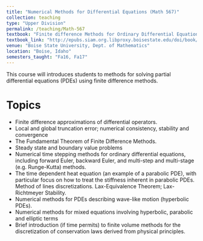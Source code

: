 ```yaml
---
title: "Numerical Methods for Differential Equations (Math 567)"
collection: teaching
type: "Upper Division"
permalink: /teaching/Math-567
textbook: "Finite difference Methods for Ordinary Differential Equations (R. J. LeVeque)"
textbook_link: "http://epubs.siam.org.libproxy.boisestate.edu/doi/book/10.1137/1.9780898717839"
venue: "Boise State University, Dept. of Mathematics"
location: "Boise, Idaho"
semesters_taught: "Fa16, Fa17"
---
```


This course will introduces students to methods for solving partial differential equations (PDEs) using finite difference methods. 

Topics
======

* Finite difference approximations of differential operators.
* Local and global truncation error; numerical consistency, stability and convergence
* The Fundamental Theorem of Finite Difference Methods.
* Steady state and boundary value problems
* Numerical time stepping methods for ordinary differential equations, including forward Euler, backward Euler, and multi-step and multi-stage (e.g. Runge-Kutta) methods.
* The time dependent heat equation (an example of a parabolic PDE), with particular focus on how to treat the stiffness inherent in parabolic PDEs. Method of lines discretizations. Lax-Equivalence Theorem; Lax-Richtmeyer Stability.
* Numerical methods for PDEs describing wave-like motion (hyperbolic PDEs).
* Numerical methods for mixed equations involving hyperbolic, parabolic and elliptic terms
* Brief introduction (if time permits) to finite volume methods for the discretization of conservation laws derived from physical principles.





